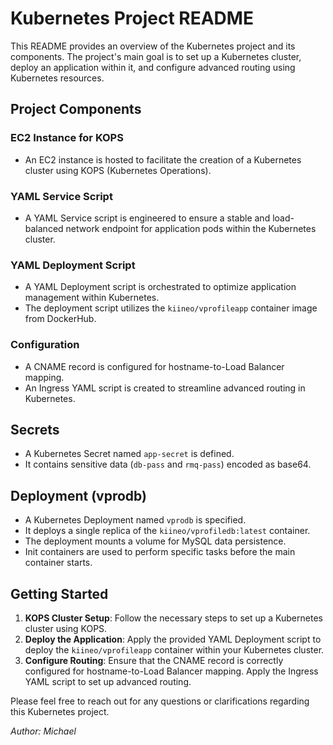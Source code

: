 # Kubernetes Project README

This README provides an overview of the Kubernetes project and its components. The project's main goal is to set up a Kubernetes cluster, deploy an application within it, and configure advanced routing using Kubernetes resources.

## Project Components

### EC2 Instance for KOPS
- An EC2 instance is hosted to facilitate the creation of a Kubernetes cluster using KOPS (Kubernetes Operations).
  
### YAML Service Script
- A YAML Service script is engineered to ensure a stable and load-balanced network endpoint for application pods within the Kubernetes cluster.
  
### YAML Deployment Script
- A YAML Deployment script is orchestrated to optimize application management within Kubernetes.
- The deployment script utilizes the `kiineo/vprofileapp` container image from DockerHub.

### Configuration
- A CNAME record is configured for hostname-to-Load Balancer mapping.
- An Ingress YAML script is created to streamline advanced routing in Kubernetes.

## Secrets
- A Kubernetes Secret named `app-secret` is defined.
- It contains sensitive data (`db-pass` and `rmq-pass`) encoded as base64.

## Deployment (vprodb)
- A Kubernetes Deployment named `vprodb` is specified.
- It deploys a single replica of the `kiineo/vprofiledb:latest` container.
- The deployment mounts a volume for MySQL data persistence.
- Init containers are used to perform specific tasks before the main container starts.

## Getting Started
1. **KOPS Cluster Setup**: Follow the necessary steps to set up a Kubernetes cluster using KOPS.
2. **Deploy the Application**: Apply the provided YAML Deployment script to deploy the `kiineo/vprofileapp` container within your Kubernetes cluster.
3. **Configure Routing**: Ensure that the CNAME record is correctly configured for hostname-to-Load Balancer mapping. Apply the Ingress YAML script to set up advanced routing.


Please feel free to reach out for any questions or clarifications regarding this Kubernetes project.

*Author: Michael*

